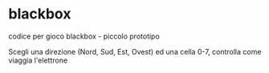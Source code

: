 # blackbox
codice per gioco blackbox - piccolo prototipo

Scegli una direzione (Nord, Sud, Est, Ovest) ed una cella 0-7, controlla come viaggia l'elettrone
